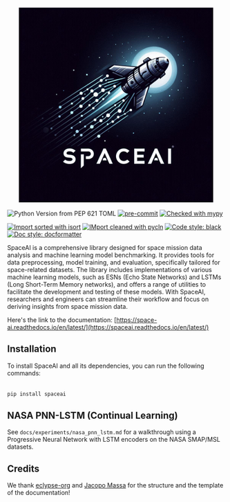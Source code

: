 <p align="center">
<picture>
    <source media="(prefers-color-scheme: dark)" srcset="https://raw.githubusercontent.com/continualist/space-ai/refs/heads/main/docs/_static/images/logo.jpeg?"><img width=450 alt="spaceai-logo" src="https://raw.githubusercontent.com/continualist/space-ai/refs/heads/main/docs/_static/images/logo.jpeg"/>
</picture>
</p>

![Python Version from PEP 621 TOML](https://img.shields.io/python/required-version-toml?tomlFilePath=https%3A%2F%2Fraw.githubusercontent.com%2Feclypse-org%2Feclypse%2Fmain%2Fpyproject.toml)
[![pre-commit](https://img.shields.io/badge/pre--commit-enabled-brightgreen?logo=pre-commit&)](https://github.com/pre-commit/pre-commit)
[![Checked with mypy](http://www.mypy-lang.org/static/mypy_badge.svg)](http://mypy-lang.org/)

[![Import sorted with isort](https://img.shields.io/badge/isort-checked-brightgreen)](https://pycqa.github.io/isort/)
[![IMport cleaned with pycln](https://img.shields.io/badge/pycln-checked-brightgreen)](https://github.com/hadialqattan/pycln)
[![Code style: black](https://img.shields.io/badge/code%20style-black-black)](https://github.com/psf/black)
[![Doc style: docformatter](https://img.shields.io/badge/doc%20style-docformatter-black)](https://github.com/PyCQA/docformatter)

SpaceAI is a comprehensive library designed for space mission data analysis and machine learning model benchmarking. It provides tools for data preprocessing, model training, and evaluation, specifically tailored for space-related datasets. The library includes implementations of various machine learning models, such as ESNs (Echo State Networks) and LSTMs (Long Short-Term Memory networks), and offers a range of utilities to facilitate the development and testing of these models. With SpaceAI, researchers and engineers can streamline their workflow and focus on deriving insights from space mission data.

Here's the link to the documentation: [https://space-ai.readthedocs.io/en/latest/](https://spaceai.readthedocs.io/en/latest/)

## Installation

To install SpaceAI and all its dependencies, you can run the following commands:
```bash

pip install spaceai

```
 
## NASA PNN-LSTM (Continual Learning)

See `docs/experiments/nasa_pnn_lstm.md` for a walkthrough using a Progressive
Neural Network with LSTM encoders on the NASA SMAP/MSL datasets.

## Credits
We thank [eclypse-org](https://github.com/eclypse-org) and [Jacopo Massa](https://github.com/jacopo-massa) for the structure and the template of the documentation!
